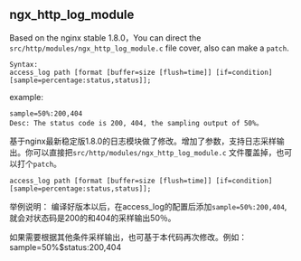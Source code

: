 ## ngx_http_log_module

Based on the nginx stable 1.8.0，You can direct the `src/http/modules/ngx_http_log_module.c` file cover, also can make a `patch`.


```
Syntax:
access_log path [format [buffer=size [flush=time]] [if=condition] [sample=percentage:status,status]];

```

example:
```
sample=50%:200,404
Desc: The status code is 200, 404, the sampling output of 50%。

```

基于nginx最新稳定版1.8.0的日志模块做了修改。增加了参数，支持日志采样输出。你可以直接把`src/http/modules/ngx_http_log_module.c` 文件覆盖掉，也可以打个`patch`。


```
access_log path [format [buffer=size [flush=time]] [if=condition] [sample=percentage:status,status]];

```

举例说明：
编译好版本以后，在access_log的配置后添加`sample=50%:200,404`,就会对状态码是200的和404的采样输出50％。

如果需要根据其他条件采样输出，也可基于本代码再次修改。例如：
sample=50%$status:200,404


